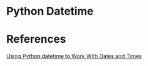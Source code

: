 # Python Datetime

# References
[Using Python datetime to Work With Dates and Times](https://realpython.com/python-datetime/)